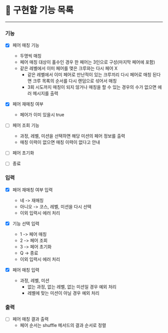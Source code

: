 # 🚀 구현할 기능 목록

---

### 기능

- [x] 페어 매칭 기능
  - 두명씩 매칭
  - 페어 매칭 대상이 홀수인 경우 한 페어는 3인으로 구성(마지막 페어에 포함)
  - 같은 레벨에서 이미 페어를 맺은 크루와는 다시 페어 X
    - 같은 레벨에서 이미 페어로 만난적이 있는 크루끼리 다시 페어로 매칭 된다면 크루 목록의 순서를 다시 랜덤으로 섞어서 매칭
    - 3회 시도까지 매칭이 되지 않거나 매칭을 할 수 있는 경우의 수가 없으면 에러 메시지를 출력

- [x] 페어 재매칭 여부
  - 페어가 이미 있을시 true

- [ ] 페어 조회 기능
    - 과정, 레벨, 미션을 선택하면 해당 미션의 페어 정보를 출력
    - 매칭 이력이 없으면 매칭 이력이 없다고 안내

- [ ] 페어 초기화

- [ ] 종료

### 입력

- [x] 페어 재매칭 여부 입력
  - 네 -> 재매칭
  - 아니오 -> 코스, 레벨, 미션을 다시 선택
  - 이외 입력시 에러 처리

- [x] 기능 선택 입력
  - 1 -> 페어 매칭
  - 2 -> 페어 조회
  - 3 -> 페어 초기화
  - Q -> 종료
  - 이외 입력시 에러 처리

- [x] 페어 매칭 입력
  - 과정, 레벨, 미션
    - 없는 과정, 없는 레벨, 없는 미션일 경우 예외 처리 
    - 레벨에 맞는 미션이 아닐 경우 예외 처리

### 출력

- [ ] 페어 매칭 결과 출력
  - 페어 순서는 shuffle 메서드의 결과 순서로 정렬